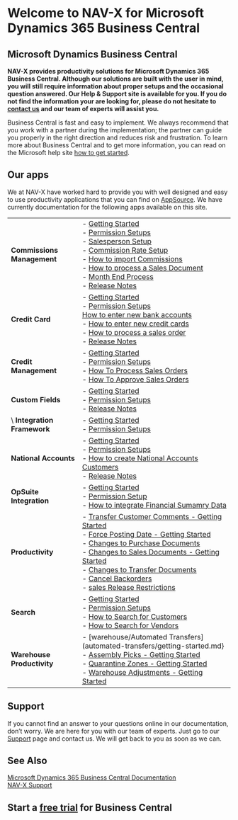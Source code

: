# Welcome to NAV-X for Microsoft Dynamics 365 Business Central

## Microsoft Dynamics Business Central

**NAV-X provides productivity solutions for Microsoft Dynamics 365 Business Central. Although our solutions are built with the user in mind, you will still require information about proper setups and the occasional question answered. Our Help & Support site is available for you. If you do not find the information your are looking for, please do not hesitate to [contact us](../contact) and our team of experts will assist you.**

Business Central is fast and easy to implement. We always recommend that you work with a partner during the implementation; the partner can guide you properly in the right direction and reduces risk and frustration. To learn more about Business Central and to get more information, you can read on the Microsoft help site [how to get started](https://docs.microsoft.com/en-US/dynamics365/business-central/).

## Our apps

We at NAV-X have worked hard to provide you with well designed and easy to use productivity applications that you can find on [AppSource](https://appsource.microsoft.com/en-us/?product=dynamics-365-business-central&search=NAV-X). We have currently documentation for the following apps available on this site.

|                            |                                                                                                                              |
|----------------------------|------------------------------------------------------------------------------------------------------------------------------|
| **Commissions Management** | - [Getting Started](Commissions/getting-started.md)<br>- [Permission Setups](Commissions/permission-setups.md)<br>- [Salesperson Setup](Commissions/salesperson-setup.md)<br>- [Commission Rate Setup](Commissions/commission-rate-setup.md)<br>- [How to import Commissions](Commissions/how-to-import-commissions.md)<br>- [How to process a Sales Document](Commissions/how-to-process-sales-documents.md)<br>- [Month End Process](Commissions/how-to-month-end-process.md) <br>- [Release Notes](Commissions/release-notes.md) |
| **Credit Card**            | - [Getting Started](creditcard/getting-started.md)<br>- [Permission Setups](creditcard/permission-setups.md)<br>[How to enter new bank accounts](creditcard/how-to-enter-new-bank-accounts.md)<br>- [How to enter new credit cards](creditcard/how-to-enter-new-credit-cards.md)<br>- [How to process a sales order](creditcard/how-to-sales-order-processing.md)<br>- [Release Notes](creditcard/release-notes.md) |
| **Credit Management**      | - [Getting Started](Credit-Management/getting-started.md)<br>- [Permission Setups](Credit-management/permission-setups.md)<br>- [How To Process Sales Orders](Credit-Management/how-to-process-sales-orders.md)<br>- [How To Approve Sales Orders](Credit-Management/how-to-approve-sales-orders.md) |
| **Custom Fields**          | - [Getting Started](custom-fields/getting-started.md)<br>- [Permission Setups](custom-fields/permission-setups.md)<br>- [Release Notes](integration-framework/release-notes.md) |
\ **Integration Framework**  | - [Getting Started](integration-framework/getting-started.md)<br>- [Permission Setups](integration-framework/permission-setups.md)
| **National Accounts**      | - [Getting Started](national-accounts/getting-started.md)<br>- [Permission Setups](national-accounts/permission-setups.md)<br>- [How to create National Accounts Customers](national-accounts/how-to-create-national-accounts-customers.md)<br>- [Release Notes](integration-framework/release-notes.md) |
| **OpSuite Integration**    | - [Getting Started](opsuite/getting-started.md)<br>- [Permission Setup](opsuite/permission-setups.md)<br>- [How to integrate Financial Sumamry Data](opsuite/how-to-finance.md) |
| **Productivity**           | - [Transfer Customer Comments - Getting Started](productivity/comments/getting-started.md)<br>- [Force Posting Date - Getting Started](productivity/posting-date/getting-started.md)<br>- [Changes to Purchase Documents](productivity/purchase-changes/getting-started.md)<br>- [Changes to Sales Documents - Getting Started](productivity/sales-changes/getting-started.md)<br>- [Changes to Transfer Documents](productivity/transfer-changes/getting-started.md)<br>- [Cancel Backorders](productivity/cancel-backorders/getting-started.md)<br>- [sales Release Restrictions](productivity/sales-release/getting-started.md) |
| **Search**                 | - [Getting Started](search/getting-started.md)<br>- [Permission Setups](search/permission-setups.md)<br>- [How to Search for Customers](search/how-to-search-for-customers.md)<br>- [How to Search for Vendors](search/how-to-search-for-vendors.md) |
| **Warehouse Productivity** | - [warehouse/Automated Transfers](automated-transfers/getting-started.md}<br>- [Assembly Picks - Getting Started](warehouse/assembly-picks/getting-started.md)<br>- [Quarantine Zones - Getting Started](warehouse/quarantine-zones/getting-started.md)<br>- [Warehouse Adjustments - Getting Started](warehouse/warehouse-adjust/getting-started.md) |

## Support

If you cannot find an answer to your questions online in our documentation, don’t worry. We are here for you with our team of experts. Just go to our [Support](../support) page and contact us. We will get back to you as soon as we can.

## See Also

[Microsoft Dynamics 365 Business Central Documentation](https://docs.microsoft.com/en-US/dynamics365/business-central/)<br>
[NAV-X Support](../support)<br>

## Start a [free trial](https://go.microsoft.com/fwlink/?linkid=847861) for Business Central

